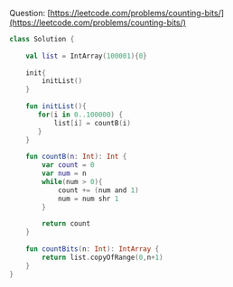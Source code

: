 Question: [https://leetcode.com/problems/counting-bits/](https://leetcode.com/problems/counting-bits/)
```kotlin
class Solution {
    
    val list = IntArray(100001){0}
    
    init{
        initList()
    }
    
    fun initList(){
       for(i in 0..100000) {
           list[i] = countB(i)
       }
    }
    
    fun countB(n: Int): Int {
        var count = 0
        var num = n
        while(num > 0){
            count += (num and 1)
            num = num shr 1
        }
        
        return count
    }
    
    fun countBits(n: Int): IntArray {
        return list.copyOfRange(0,n+1)
    }
}
```
